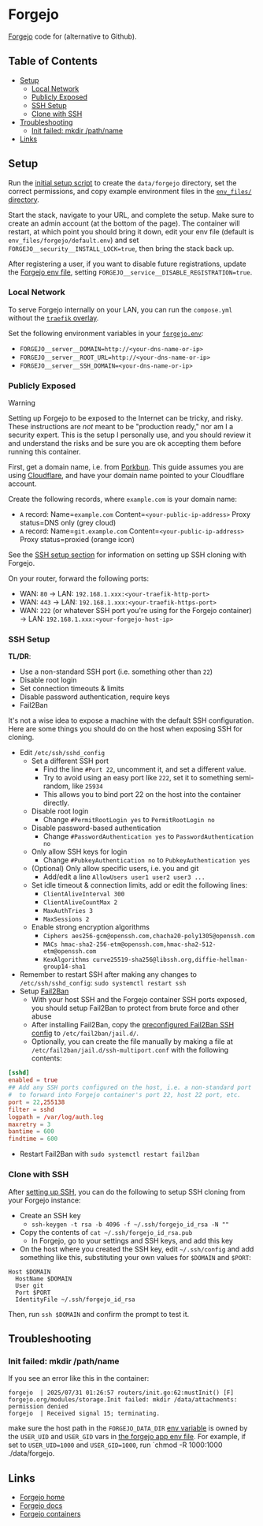 # Forgejo <!-- omit in toc -->

[Forgejo](https://forgejo.org) code for (alternative to Github).

## Table of Contents <!-- omit in toc -->

- [Setup](#setup)
  - [Local Network](#local-network)
  - [Publicly Exposed](#publicly-exposed)
  - [SSH Setup](#ssh-setup)
  - [Clone with SSH](#clone-with-ssh)
- [Troubleshooting](#troubleshooting)
  - [Init failed: mkdir /path/name](#init-failed-mkdir-pathname)
- [Links](#links)

## Setup

Run the [initial setup script](./scripts/initial_setup.sh) to create the `data/forgejo` directory, set the correct permissions, and copy example environment files in the [`env_files/` directory](./env_files/).

Start the stack, navigate to your URL, and complete the setup. Make sure to create an admin account (at the bottom of the page). The container will restart, at which point you should bring it down, edit your env file (default is `env_files/forgejo/default.env`) and set `FORGEJO__security__INSTALL_LOCK=true`, then bring the stack back up.

After registering a user, if you want to disable future registrations, update the [Forgejo env file](./env_files/forgejo/example.env), setting `FORGEJO__service__DISABLE_REGISTRATION=true`.

### Local Network

To serve Forgejo internally on your LAN, you can run the `compose.yml` without the [`traefik` overlay](./overlay.traefik.yml).

Set the following environment variables in your [`forgejo.env`](./env_files/forgejo/example.env):

- `FORGEJO__server__DOMAIN=http://<your-dns-name-or-ip>`
- `FORGEJO__server__ROOT_URL=http://<your-dns-name-or-ip>`
- `FORGEJO__server__SSH_DOMAIN=<your-dns-name-or-ip>`

### Publicly Exposed

> [!WARNING]
> Setting up Forgejo to be exposed to the Internet can be tricky, and risky. These instructions are *not* meant to be "production ready," nor am I a security expert. This is the setup I personally use, and you should review it and understand the risks and be sure you are ok accepting them before running this container.

First, get a domain name, i.e. from [Porkbun](https://porkbun.com). This guide assumes you are using [Cloudflare](https://cloudflare.com), and have your domain name pointed to your Cloudflare account.

Create the following records, where `example.com` is your domain name:

- `A` record: Name=`example.com` Content=`<your-public-ip-address>` Proxy status=DNS only (grey cloud)
- `A` record: Name=`git.example.com` Content=`<your-public-ip-address>` Proxy status=proxied (orange icon)

See the [SSH setup section](#ssh-setup) for information on setting up SSH cloning with Forgejo.

On your router, forward the following ports:

- WAN: `80` -> LAN: `192.168.1.xxx:<your-traefik-http-port>`
- WAN: `443` -> LAN: `192.168.1.xxx:<your-traefik-https-port>`
- WAN: `222` (or whatever SSH port you're using for the Forgejo container) -> LAN: `192.168.1.xxx:<your-forgejo-host-ip>`

### SSH Setup

**TL/DR**:

- Use a non-standard SSH port (i.e. something other than `22`)
- Disable root login
- Set connection timeouts & limits
- Disable password authentication, require keys
- Fail2Ban

It's not a wise idea to expose a machine with the default SSH configuration. Here are some things you should do on the host when exposing SSH for cloning.

- Edit `/etc/ssh/sshd_config`
  - Set a different SSH port
    - Find the line `#Port 22`, uncomment it, and set a different value.
    - Try to avoid using an easy port like `222`, set it to something semi-random, like `25934`
    - This allows you to bind port 22 on the host into the container directly.
  - Disable root login
    - Change `#PermitRootLogin yes` to `PermitRootLogin no`
  - Disable password-based authentication
    - Change `#PasswordAuthentication yes` to `PasswordAuthentication no`
  - Only allow SSH keys for login
    - Change `#PubkeyAuthentication no` to `PubkeyAuthentication yes`
  - (Optional) Only allow specific users, i.e. you and git
    - Add/edit a line `AllowUsers user1 user2 user3 ...`
  - Set idle timeout & connection limits, add or edit the following lines:
    - `ClientAliveInterval 300`
    - `ClientAliveCountMax 2`
    - `MaxAuthTries 3`
    - `MaxSessions 2`
  - Enable strong encryption algorithms
    - `Ciphers aes256-gcm@openssh.com,chacha20-poly1305@openssh.com`
    - `MACs hmac-sha2-256-etm@openssh.com,hmac-sha2-512-etm@openssh.com`
    - `KexAlgorithms curve25519-sha256@libssh.org,diffie-hellman-group14-sha1`
- Remember to restart SSH after making any changes to `/etc/ssh/sshd_config`: `sudo systemctl restart ssh`
- Setup [Fail2Ban](https://github.com/fail2ban/fail2ban)
  - With your host SSH and the Forgejo container SSH ports exposed, you should setup Fail2Ban to protect from brute force and other abuse
  - After installing Fail2Ban, copy the [preconfigured Fail2Ban SSH config](./fail2ban/ssh-multiport.conf) to `/etc/fail2ban/jail.d/`.
  - Optionally, you can create the file manually by making a file at `/etc/fail2ban/jail.d/ssh-multiport.conf` with the following contents:

```conf
[sshd]
enabled = true
## Add any SSH ports configured on the host, i.e. a non-standard port
#  to forward into Forgejo container's port 22, host 22 port, etc.
port = 22,255138
filter = sshd
logpath = /var/log/auth.log
maxretry = 3
bantime = 600
findtime = 600
```

  - Restart Fail2Ban with `sudo systemctl restart fail2ban`

### Clone with SSH

After [setting up SSH](#ssh-setup), you can do the following to setup SSH cloning from your Forgejo instance:

- Create an SSH key
  - `ssh-keygen -t rsa -b 4096 -f ~/.ssh/forgejo_id_rsa -N ""`
- Copy the contents of `cat ~/.ssh/forgejo_id_rsa.pub`
  - In Forgejo, go to your settings and SSH keys, and add this key
- On the host where you created the SSH key, edit `~/.ssh/config` and add something like this, substituting your own values for `$DOMAIN` and `$PORT`:

```plaintext
Host $DOMAIN
  HostName $DOMAIN
  User git
  Port $PORT
  IdentityFile ~/.ssh/forgejo_id_rsa

```

Then, run `ssh $DOMAIN` and confirm the prompt to test it.

## Troubleshooting

### Init failed: mkdir /path/name

If you see an error like this in the container:

```shell
forgejo  | 2025/07/31 01:26:57 routers/init.go:62:mustInit() [F] forgejo.org/modules/storage.Init failed: mkdir /data/attachments: permission denied
forgejo  | Received signal 15; terminating.
```

make sure the host path in the `FORGEJO_DATA_DIR` [env variable](./.env.example) is owned by the `USER_UID` and `USER_GID` vars in [the forgejo app env file](./env_files/forgejo/example.env). For example, if set to `USER_UID=1000` and `USER_GID=1000`, run `chmod -R 1000:1000 ./data/forgejo.

## Links

- [Forgejo home](https://forgejo.org)
- [Forgejo docs](https://forgejo.org/docs/latest/)
- [Forgejo containers](https://codeberg.org/forgejo/-/packages/container/forgejo/versions)

